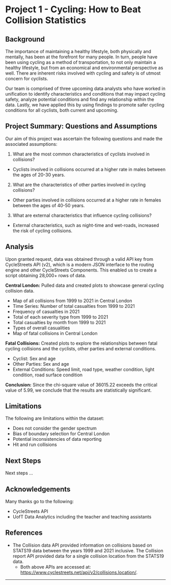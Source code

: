 # Project 1 - Cycling: How to Beat Collision Statistics



## Background


The importance of maintaining a healthy lifestyle, both physically and mentally, has been at the forefront for many people. In turn, people have been using cycling as a method of transportation, to not only maintain a healthy lifestyle, but from an economical and environmental perspective as well. There are inherent risks involved with cycling and safety is of utmost concern for cyclists. 


Our team is comprised of three upcoming data analysts who have worked in unification to identify characteristics and conditions that may impact cycling safety, analyze potential conditions and find any relationship within the data. Lastly, we have applied this by using findings to promote safer cycling conditions for all cyclists, both current and upcoming. 



## Project Summary: Questions and Assumptions


Our aim of this project was ascertain the following questions and made the associated assumptions:
1. What are the most common characteristics of cyclists involved in collisions?
* Cyclists involved in collisions occurred at a higher rate in males between the ages of 20-30 years.

2. What are the characteristics of other parties involved in cycling collisions?
* Other parties involved in collisions occurred at a higher rate in females between the ages of 40-50 years. 

3. What are external characteristics that influence cycling collisions?
* External characteristics, such as night-time and wet-roads, increased the risk of cycling collisions. 



## Analysis


Upon granted request, data was obtained through a valid API key from CycleStreets API (v2), which is a modern JSON interface to the routing engine and other CycleStreets Components. This enabled us to create a script obtaining 28,000+ rows of data. 

**Central London:** Pulled data and created plots to showcase general cycling collision data. 
* Map of all collisions from 1999 to 2021 in Central London
* Time Series: Number of total casualties from 1999 to 2021
* Frequency of casualties in 2021
* Total of each severity type from 1999 to 2021
* Total casualties by month from 1999 to 2021
* Types of overall casualities
* Map of fatal collisions in Central London


**Fatal Collisions:** Created plots to explore the relationships between fatal cycling collisions and the cyclists, other parties and external conditions.
* Cyclist: Sex and age
* Other Parties: Sex and age 
* External Conditions: Speed limit, road type, weather condition, light condition, road surface condition


**Conclusion:** Since the chi-square value of 36015.22 exceeds the critical value of 5.99, we conclude that the results are statistically significant. 



## Limitations


The following are limitations within the dataset:
* Does not consider the gender spectrum
* Bias of boundary selection for Central London
* Potential inconsistencies of data reporting
* Hit and run collisions



## Next Steps


Next steps ...



## Acknowledgements


Many thanks go to the following:
* CycleStreets API
* UofT Data Analytics including the teacher and teaching assistants 



## References 


* The Collision data API provided information on collisions based on STATS19 data between the years 1999 and 2021 inclusive. The Collision report API provided data for a single collision location from the STATS19 data.
    * Both above APIs are accessed at: https://www.cyclestreets.net/api/v2/collisions.location/. 


- - -
